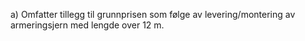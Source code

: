 a) Omfatter tillegg til grunnprisen som følge av levering/montering av armeringsjern med lengde over 12 m.

